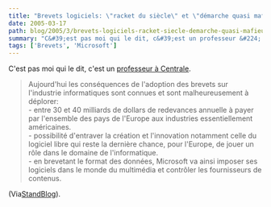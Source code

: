 ```yaml
---
title: "Brevets logiciels: \"racket du siècle\" et \"démarche quasi mafieuse\""
date: 2005-03-17
path: blog/2005/3/brevets-logiciels-racket-siecle-demarche-quasi-mafieuse
summary: "C&#39;est pas moi qui le dit, c&#39;est un professeur &#224; Centrale."
tags: ['Brevets', 'Microsoft']
---
```


C&#39;est pas moi qui le dit, c&#39;est un <a href="http://silicon.fr/getarticle.asp?ID=8923">professeur &#224;
 Centrale</a>.

<blockquote>
Aujourd'hui les cons&#233;quences de l'adoption des brevets
sur l'industrie informatiques sont connues et sont malheureusement &#224;
d&#233;plorer:<br>
- entre 30 et 40 milliards de dollars de redevances annuelle &#224; payer par
l'ensemble des pays de l'Europe aux industries essentiellement
am&#233;ricaines.<br>
- possibilit&#233; d'entraver la cr&#233;ation et l'innovation notamment celle du
logiciel libre qui reste la derni&#232;re chance, pour l'Europe, de jouer un
r&#244;le dans le domaine de l'informatique.<br>
- en brevetant le format des donn&#233;es, Microsoft va ainsi imposer ses
logiciels dans le monde du multim&#233;dia et contr&#244;ler les fournisseurs de
contenus.
 </blockquote> 

(Via<a href="http://standblog.org/">StandBlog</a>). 

